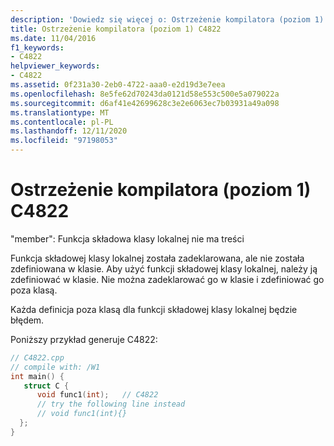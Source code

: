 ```yaml
---
description: 'Dowiedz się więcej o: Ostrzeżenie kompilatora (poziom 1) C4822'
title: Ostrzeżenie kompilatora (poziom 1) C4822
ms.date: 11/04/2016
f1_keywords:
- C4822
helpviewer_keywords:
- C4822
ms.assetid: 0f231a30-2eb0-4722-aaa0-e2d19d3e7eea
ms.openlocfilehash: 8e5fe62d70243da0121d58e553c500e5a079022a
ms.sourcegitcommit: d6af41e42699628c3e2e6063ec7b03931a49a098
ms.translationtype: MT
ms.contentlocale: pl-PL
ms.lasthandoff: 12/11/2020
ms.locfileid: "97198053"
---
```

# <a name="compiler-warning-level-1-c4822"></a>Ostrzeżenie kompilatora (poziom 1) C4822

"member": Funkcja składowa klasy lokalnej nie ma treści

Funkcja składowej klasy lokalnej została zadeklarowana, ale nie została zdefiniowana w klasie. Aby użyć funkcji składowej klasy lokalnej, należy ją zdefiniować w klasie. Nie można zadeklarować go w klasie i zdefiniować go poza klasą.

Każda definicja poza klasą dla funkcji składowej klasy lokalnej będzie błędem.

Poniższy przykład generuje C4822:

```cpp
// C4822.cpp
// compile with: /W1
int main() {
   struct C {
      void func1(int);   // C4822
      // try the following line instead
      // void func1(int){}
  };
}
```
